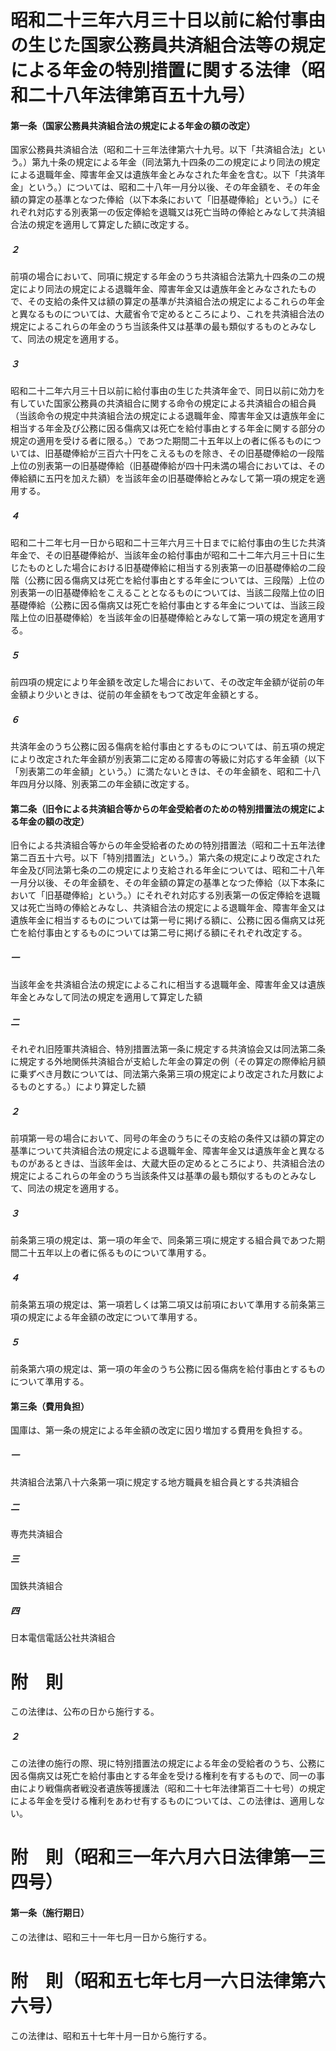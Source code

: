 # 昭和二十三年六月三十日以前に給付事由の生じた国家公務員共済組合法等の規定による年金の特別措置に関する法律（昭和二十八年法律第百五十九号）
#### 第一条（国家公務員共済組合法の規定による年金の額の改定）
国家公務員共済組合法（昭和二十三年法律第六十九号。以下「共済組合法」という。）第九十条の規定による年金（同法第九十四条の二の規定により同法の規定による退職年金、障害年金又は遺族年金とみなされた年金を含む。以下「共済年金」という。）については、昭和二十八年一月分以後、その年金額を、その年金額の算定の基準となつた俸給（以下本条において「旧基礎俸給」という。）にそれぞれ対応する別表第一の仮定俸給を退職又は死亡当時の俸給とみなして共済組合法の規定を適用して算定した額に改定する。
##### ２
前項の場合において、同項に規定する年金のうち共済組合法第九十四条の二の規定により同法の規定による退職年金、障害年金又は遺族年金とみなされたもので、その支給の条件又は額の算定の基準が共済組合法の規定によるこれらの年金と異なるものについては、大蔵省令で定めるところにより、これを共済組合法の規定によるこれらの年金のうち当該条件又は基準の最も類似するものとみなして、同法の規定を適用する。
##### ３
昭和二十二年六月三十日以前に給付事由の生じた共済年金で、同日以前に効力を有していた国家公務員の共済組合に関する命令の規定による共済組合の組合員（当該命令の規定中共済組合法の規定による退職年金、障害年金又は遺族年金に相当する年金及び公務に因る傷病又は死亡を給付事由とする年金に関する部分の規定の適用を受ける者に限る。）であつた期間二十五年以上の者に係るものについては、旧基礎俸給が三百六十円をこえるものを除き、その旧基礎俸給の一段階上位の別表第一の旧基礎俸給（旧基礎俸給が四十円未満の場合においては、その俸給額に五円を加えた額）を当該年金の旧基礎俸給とみなして第一項の規定を適用する。
##### ４
昭和二十二年七月一日から昭和二十三年六月三十日までに給付事由の生じた共済年金で、その旧基礎俸給が、当該年金の給付事由が昭和二十二年六月三十日に生じたものとした場合における旧基礎俸給に相当する別表第一の旧基礎俸給の二段階（公務に因る傷病又は死亡を給付事由とする年金については、三段階）上位の別表第一の旧基礎俸給をこえることとなるものについては、当該二段階上位の旧基礎俸給（公務に因る傷病又は死亡を給付事由とする年金については、当該三段階上位の旧基礎俸給）を当該年金の旧基礎俸給とみなして第一項の規定を適用する。
##### ５
前四項の規定により年金額を改定した場合において、その改定年金額が従前の年金額より少いときは、従前の年金額をもつて改定年金額とする。
##### ６
共済年金のうち公務に因る傷病を給付事由とするものについては、前五項の規定により改定された年金額が別表第二に定める障害の等級に対応する年金額（以下「別表第二の年金額」という。）に満たないときは、その年金額を、昭和二十八年四月分以降、別表第二の年金額に改定する。
#### 第二条（旧令による共済組合等からの年金受給者のための特別措置法の規定による年金の額の改定）
旧令による共済組合等からの年金受給者のための特別措置法（昭和二十五年法律第二百五十六号。以下「特別措置法」という。）第六条の規定により改定された年金及び同法第七条の二の規定により支給される年金については、昭和二十八年一月分以後、その年金額を、その年金額の算定の基準となつた俸給（以下本条において「旧基礎俸給」という。）にそれぞれ対応する別表第一の仮定俸給を退職又は死亡当時の俸給とみなし、共済組合法の規定による退職年金、障害年金又は遺族年金に相当するものについては第一号に掲げる額に、公務に因る傷病又は死亡を給付事由とするものについては第二号に掲げる額にそれぞれ改定する。
##### 一
当該年金を共済組合法の規定によるこれに相当する退職年金、障害年金又は遺族年金とみなして同法の規定を適用して算定した額
##### 二
それぞれ旧陸軍共済組合、特別措置法第一条に規定する共済協会又は同法第二条に規定する外地関係共済組合が支給した年金の算定の例（その算定の際俸給月額に乗ずべき月数については、同法第六条第三項の規定により改定された月数によるものとする。）により算定した額
##### ２
前項第一号の場合において、同号の年金のうちにその支給の条件又は額の算定の基準について共済組合法の規定による退職年金、障害年金又は遺族年金と異なるものがあるときは、当該年金は、大蔵大臣の定めるところにより、共済組合法の規定によるこれらの年金のうち当該条件又は基準の最も類似するものとみなして、同法の規定を適用する。
##### ３
前条第三項の規定は、第一項の年金で、同条第三項に規定する組合員であつた期間二十五年以上の者に係るものについて準用する。
##### ４
前条第五項の規定は、第一項若しくは第二項又は前項において準用する前条第三項の規定による年金額の改定について準用する。
##### ５
前条第六項の規定は、第一項の年金のうち公務に因る傷病を給付事由とするものについて準用する。
#### 第三条（費用負担）
国庫は、第一条の規定による年金額の改定に因り増加する費用を負担する。
##### 一
共済組合法第八十六条第一項に規定する地方職員を組合員とする共済組合
##### 二
専売共済組合
##### 三
国鉄共済組合
##### 四
日本電信電話公社共済組合
# 附　則
この法律は、公布の日から施行する。
##### ２
この法律の施行の際、現に特別措置法の規定による年金の受給者のうち、公務に因る傷病又は死亡を給付事由とする年金を受ける権利を有するもので、同一の事由により戦傷病者戦没者遺族等援護法（昭和二十七年法律第百二十七号）の規定による年金を受ける権利をあわせ有するものについては、この法律は、適用しない。
# 附　則（昭和三一年六月六日法律第一三四号）
#### 第一条（施行期日）
この法律は、昭和三十一年七月一日から施行する。
# 附　則（昭和五七年七月一六日法律第六六号）
この法律は、昭和五十七年十月一日から施行する。
